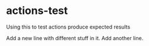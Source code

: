 # actions-test
Using this to test actions produce expected results

Add a new line with different stuff in it.
Add another line.
